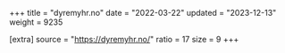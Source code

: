 +++
title = "dyremyhr.no"
date = "2022-03-22"
updated = "2023-12-13"
weight = 9235

[extra]
source = "https://dyremyhr.no/"
ratio = 17
size = 9
+++
